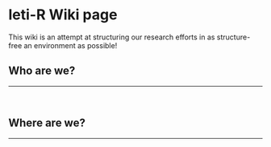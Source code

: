 # leti-R Wiki page

This wiki is an attempt at structuring our research efforts in as structure-free an environment as possible!


## Who are we?  
------

<div id="pres_authors"> </div>
<br/>


## Where are we?
------

<div id="map_authors"> </div>
<br/>
